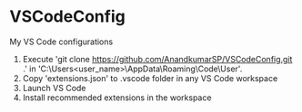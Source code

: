 # VSCodeConfig
My VS Code configurations

1. Execute 'git clone https://github.com/AnandkumarSP/VSCodeConfig.git .' in 'C:\Users\<user_name>\AppData\Roaming\Code\User'.
2. Copy 'extensions.json' to .vscode folder in any VS Code workspace
3. Launch VS Code
4. Install recommended extensions in the workspace